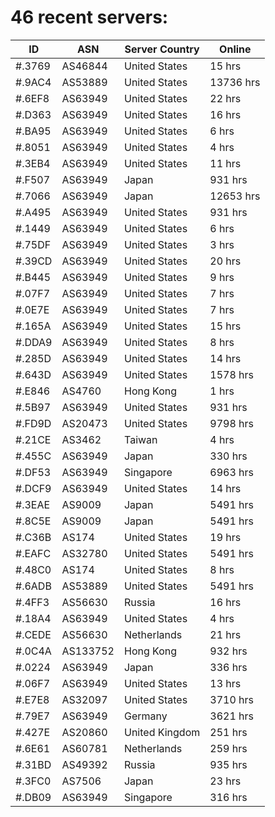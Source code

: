 # 46 recent servers:

| ID | ASN | Server Country | Online |
| ------ | ------ | ------ | ------ |
| #.3769 | AS46844 | United States | 15 hrs |
| #.9AC4 | AS53889 | United States | 13736 hrs |
| #.6EF8 | AS63949 | United States | 22 hrs |
| #.D363 | AS63949 | United States | 16 hrs |
| #.BA95 | AS63949 | United States | 6 hrs |
| #.8051 | AS63949 | United States | 4 hrs |
| #.3EB4 | AS63949 | United States | 11 hrs |
| #.F507 | AS63949 | Japan | 931 hrs |
| #.7066 | AS63949 | Japan | 12653 hrs |
| #.A495 | AS63949 | United States | 931 hrs |
| #.1449 | AS63949 | United States | 6 hrs |
| #.75DF | AS63949 | United States | 3 hrs |
| #.39CD | AS63949 | United States | 20 hrs |
| #.B445 | AS63949 | United States | 9 hrs |
| #.07F7 | AS63949 | United States | 7 hrs |
| #.0E7E | AS63949 | United States | 7 hrs |
| #.165A | AS63949 | United States | 15 hrs |
| #.DDA9 | AS63949 | United States | 8 hrs |
| #.285D | AS63949 | United States | 14 hrs |
| #.643D | AS63949 | United States | 1578 hrs |
| #.E846 | AS4760 | Hong Kong | 1 hrs |
| #.5B97 | AS63949 | United States | 931 hrs |
| #.FD9D | AS20473 | United States | 9798 hrs |
| #.21CE | AS3462 | Taiwan | 4 hrs |
| #.455C | AS63949 | Japan | 330 hrs |
| #.DF53 | AS63949 | Singapore | 6963 hrs |
| #.DCF9 | AS63949 | United States | 14 hrs |
| #.3EAE | AS9009 | Japan | 5491 hrs |
| #.8C5E | AS9009 | Japan | 5491 hrs |
| #.C36B | AS174 | United States | 19 hrs |
| #.EAFC | AS32780 | United States | 5491 hrs |
| #.48C0 | AS174 | United States | 8 hrs |
| #.6ADB | AS53889 | United States | 5491 hrs |
| #.4FF3 | AS56630 | Russia | 16 hrs |
| #.18A4 | AS63949 | United States | 4 hrs |
| #.CEDE | AS56630 | Netherlands | 21 hrs |
| #.0C4A | AS133752 | Hong Kong | 932 hrs |
| #.0224 | AS63949 | Japan | 336 hrs |
| #.06F7 | AS63949 | United States | 13 hrs |
| #.E7E8 | AS32097 | United States | 3710 hrs |
| #.79E7 | AS63949 | Germany | 3621 hrs |
| #.427E | AS20860 | United Kingdom | 251 hrs |
| #.6E61 | AS60781 | Netherlands | 259 hrs |
| #.31BD | AS49392 | Russia | 935 hrs |
| #.3FC0 | AS7506 | Japan | 23 hrs |
| #.DB09 | AS63949 | Singapore | 316 hrs |

